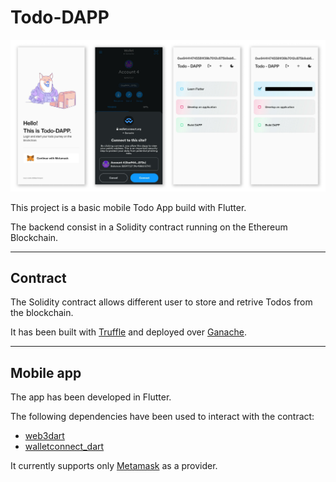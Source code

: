 # Todo-DAPP

![Todo-DAPP cover image](readme_cover.png)

This project is a basic mobile Todo App build with Flutter.

The backend consist in a Solidity contract running on the Ethereum Blockchain.

---

## Contract

The Solidity contract allows different user to store and retrive Todos from the blockchain.

It has been built with [Truffle](https://trufflesuite.com/truffle/) and deployed over [Ganache](https://trufflesuite.com/ganache/).

---

## Mobile app

The app has been developed in Flutter.

The following dependencies have been used to interact with the contract:

- [web3dart](https://pub.dev/packages/web3dart)
- [walletconnect_dart](https://pub.dev/packages/walletconnect_dart)

It currently supports only [Metamask](https://metamask.io/) as a provider.
